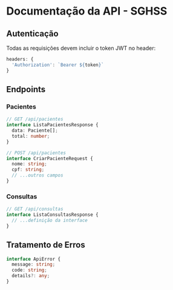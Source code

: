 # Documentação da API - SGHSS

## Autenticação
Todas as requisições devem incluir o token JWT no header:
```typescript
headers: {
  'Authorization': `Bearer ${token}`
}
```

## Endpoints

### Pacientes
```typescript
// GET /api/pacientes
interface ListaPacientesResponse {
  data: Paciente[];
  total: number;
}

// POST /api/pacientes
interface CriarPacienteRequest {
  nome: string;
  cpf: string;
  // ...outros campos
}
```

### Consultas
```typescript
// GET /api/consultas
interface ListaConsultasResponse {
  // ...definição da interface
}
```

## Tratamento de Erros
```typescript
interface ApiError {
  message: string;
  code: string;
  details?: any;
}
```
